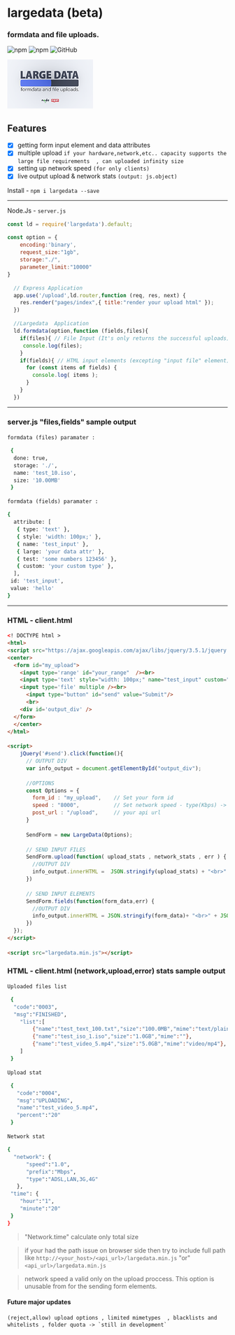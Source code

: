 # largedata (beta)
### formdata and file uploads.
![npm](https://img.shields.io/npm/v/largedata.svg?style=flat) ![npm](https://img.shields.io/npm/dt/largedata) ![GitHub](https://img.shields.io/github/license/mashape/apistatus.svg)


![logo](https://github.com/Nodeclient/largedata/blob/master/image.png)

## Features
- [x] getting form input element and data attributes
- [x] multiple upload `if your hardware,network,etc.. capacity supports the large file requirements  , can uploaded infinity size`
- [x] setting up network speed `(for only clients)`
- [x] live output upload & network stats `(output: js.object)`

Install - ```npm i largedata --save```

---
Node.Js -  ```server.js```

```javascript
const ld = require('largedata').default;
```
```javascript
const option = { 
    encoding:'binary', 
    request_size:"1gb",
    storage:"./", 
    parameter_limit:"10000" 
}
```

```javascript
  // Express Application
  app.use('/upload',ld.router,function (req, res, next) {
    res.render("pages/index",{ title:"render your upload html" });
  }) 
```

```javascript
  //Largedata  Application
  ld.formdata(option,function (fields,files){
    if(files){ // File Input (It's only returns the successful uploads)
     console.log(files);
    }
    if(fields){ // HTML input elements (excepting "input file" element)
      for (const items of fields) {
        console.log( items );
      }
    }
  })
```
---
### server.js "files,fields" sample output
`formdata (files) paramater :`
```bash
 {
  done: true,
  storage: './',
  name: 'test_10.iso',
  size: '10.00MB'
 }
```

`formdata (fields) paramater :`
```bash
{
  attribute: [
   { type: 'text' },
   { style: 'width: 100px;' },
   { name: 'test_input' },
   { large: 'your data attr' },
   { test: 'some numbers 123456' },
   { custom: 'your custom type' },
  ],
 id: 'test_input',
 value: 'hello'
}
```
---

### HTML - client.html
```html
<! DOCTYPE html >
<html>
<script src="https://ajax.googleapis.com/ajax/libs/jquery/3.5.1/jquery.min.js"></script>
<center>
  <form id="my_upload">
    <input type='range' id="your_range"  /><br>
    <input type='text' style="width: 100px;" name="test_input" custom="your custom type" data-large="your data attr" data-test="some numbers 123456" /><br>
    <input type='file' multiple /><br>
      <input type="button" id="send" value="Submit"/>
      <br>
    <div id='output_div' />
  </form>
  </center>
</html>

<script>
    jQuery('#send').click(function(){
      // OUTPUT DIV
      var info_output = document.getElementById("output_div");
    
      //OPTIONS
      const Options = {
        form_id : "my_upload",    // Set your form id
        speed : "8000",           // Set network speed - type(Kbps) -> 1000Kbps = 1Mbps
        post_url : "/upload",     // your api url
      }

      SendForm = new LargeData(Options);

      // SEND INPUT FILES
      SendForm.upload(function( upload_stats , network_stats , err ) {
        //OUTPUT DIV
        info_output.innerHTML =  JSON.stringify(upload_stats) + "<br>" + JSON.stringify(network_stats) +  "<br>" + JSON.stringify(err)
      })

      // SEND INPUT ELEMENTS
      SendForm.fields(function(form_data,err) {
        //OUTPUT DIV
        info_output.innerHTML = JSON.stringify(form_data)+ "<br>" + JSON.stringify(err)
      }) 
  });
</script>

<script src="largedata.min.js"></script>
```

### HTML - client.html (network,upload,error) stats sample output
`Uploaded files list`
```bash
 { 
  "code":"0003",
  "msg":"FINISHED",
    "list":[
        {"name":"test_text_100.txt","size":"100.0MB","mime":"text/plain"},
        {"name":"test_iso_1.iso","size":"1.0GB","mime":""},
        {"name":"test_video_5.mp4","size":"5.0GB","mime":"video/mp4"},
    ]
 }
```

`Upload stat`
```bash
 { 
   "code":"0004",
   "msg":"UPLOADING",
   "name":"test_video_5.mp4",
   "percent":"20"
 }
```

`Network stat`
```bash
{ 
  "network": { 
      "speed":"1.0",
	  "prefix":"Mbps",
	  "type":"ADSL,LAN,3G,4G"
   },
 "time": {
    "hour":"1",
    "minute":"20" 
 }
}
```
 > "Network.time" calculate only total size

 > if your had the path issue on browser side then try to include full path like `http://<your_host>/<api_url>/largedata.min.js` "or" `<api_url>/largedata.min.js`

> network speed a valid only on the upload proccess. This option is unusable from for the sending form elements.


#### Future major updates
	(reject,allow) upload options , limited mimetypes  , blacklists and whitelists , folder quota -> `still in development`
